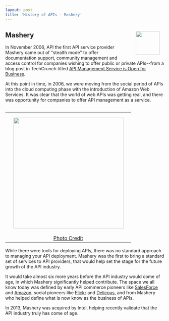 ```yaml
---
layout: post
title: 'History of APIs - Mashery'
---
```

<p><a href="http://mashery.com/" target="_blank"><img style="padding: 15px;" src="https://s3.amazonaws.com/kinlane-productions/api-evangelist/mashery/mashery-old-logo.png" alt="" width="75" align="right" /></a></p>
<h2>Mashery</h2>
<p>In November 2006, API the first API service provider Mashery came out of "stealth mode" to offer documentation support, community management and access control for companies wishing to offer public or private APIs--from a blog post in TechCrunch titled <a href="http://techcrunch.com/2006/11/06/mashery-api-management-service-is-open-for-business/">API Management Service is Open for Business</a>.</p>
<p>At this point in time, in 2006, we were moving from the social period of APIs into the cloud computing phase with the introduction of Amazon Web Services.  It was clear that the world of web APIs was getting real, and there was opportunity for companies to offer API management as a service.</p>
<table align="right">
<tbody>
<tr>
<td align="center"><a href="http://techcrunch.com/2006/11/06/mashery-api-management-service-is-open-for-business/" target="_blank"><img style="padding: 15px;" src="https://s3.amazonaws.com/kinlane-productions/api-evangelist/mashery/history-mashery-api-management.jpg" alt="" width="350" align="right" /></a></td>
</tr>
<tr>
<td align="center"><a href="http://techcrunch.com/2006/11/06/mashery-api-management-service-is-open-for-business/" target="_blank">Photo Credit</a></td>
</tr>
</tbody>
</table>
<p>While there were tools for deploying APIs, there was no standard approach to managing your API deployment.  Mashery was the first to bring a standard set of services to API providers, that would help set the stage for the future growth of the API industry.</p>
<p>It would take almost six more years before the API industry would come of age, in which Mashery significantly helped contribute.  The space we all know today was defined by early API commerce pioneers like <a title="Salesforce" href="http://www.apievangelist.com/2011/01/28/history-of-apis-salesforce-com/">SalesForce</a> and <a title="Amazon" href="http://www.apievangelist.com/2011/01/28/history-of-apis-amazon-e-commerce/">Amazon</a>, social pioneers like <a title="Flickr" href="http://www.apievangelist.com/2011/02/09/history-of-apis-flickr-api/">Flickr</a> and <a href="http://www.apievangelist.com/2013/06/09/history-of-apis-del-icio-us/">Delicous</a>, and from Mashery who helped define what is now know as the business of APIs.</p>
<p style="page-break-after: always;">In 2013, Mashery was acquired by Intel, helping recently validate that the API industry truly has come of age.&nbsp;</p>